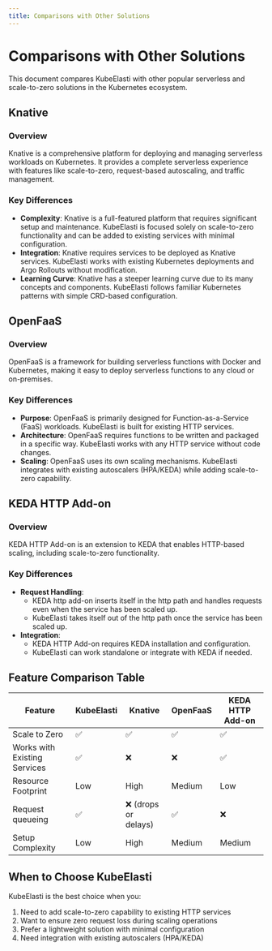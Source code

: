 ```yaml
---
title: Comparisons with Other Solutions
---
```


# Comparisons with Other Solutions

This document compares KubeElasti with other popular serverless and scale-to-zero solutions in the Kubernetes ecosystem.

## Knative

### Overview
Knative is a comprehensive platform for deploying and managing serverless workloads on Kubernetes. It provides a complete serverless experience with features like scale-to-zero, request-based autoscaling, and traffic management.

### Key Differences
- **Complexity**: Knative is a full-featured platform that requires significant setup and maintenance. KubeElasti is focused solely on scale-to-zero functionality and can be added to existing services with minimal configuration.
- **Integration**: Knative requires services to be deployed as Knative services. KubeElasti works with existing Kubernetes deployments and Argo Rollouts without modification.
- **Learning Curve**: Knative has a steeper learning curve due to its many concepts and components. KubeElasti follows familiar Kubernetes patterns with simple CRD-based configuration.

## OpenFaaS

### Overview
OpenFaaS is a framework for building serverless functions with Docker and Kubernetes, making it easy to deploy serverless functions to any cloud or on-premises.

### Key Differences
- **Purpose**: OpenFaaS is primarily designed for Function-as-a-Service (FaaS) workloads. KubeElasti is built for existing HTTP services.
- **Architecture**: OpenFaaS requires functions to be written and packaged in a specific way. KubeElasti works with any HTTP service without code changes.
- **Scaling**: OpenFaaS uses its own scaling mechanisms. KubeElasti integrates with existing autoscalers (HPA/KEDA) while adding scale-to-zero capability.

## KEDA HTTP Add-on

### Overview
KEDA HTTP Add-on is an extension to KEDA that enables HTTP-based scaling, including scale-to-zero functionality.

### Key Differences
- **Request Handling**: 
  - KEDA http add-on inserts itself in the http path and handles requests even when the service has been scaled up.
  - KubeElasti takes itself out of the http path once the service has been scaled up.
- **Integration**:
  - KEDA HTTP Add-on requires KEDA installation and configuration.
  - KubeElasti can work standalone or integrate with KEDA if needed.

## Feature Comparison Table

| Feature | KubeElasti | Knative | OpenFaaS | KEDA HTTP Add-on |
|---------|---------|----------|-----------|------------------|
| Scale to Zero | ✅ | ✅ | ✅ | ✅ |
| Works with Existing Services | ✅ | ❌ | ❌ | ✅ |
| Resource Footprint | Low | High | Medium | Low |
| Request queueing	| ✅	| ❌ (drops or delays)	| ✅	| ❌	
| Setup Complexity | Low | High | Medium | Medium |

## When to Choose KubeElasti

KubeElasti is the best choice when you:
1. Need to add scale-to-zero capability to existing HTTP services
2. Want to ensure zero request loss during scaling operations
3. Prefer a lightweight solution with minimal configuration
4. Need integration with existing autoscalers (HPA/KEDA)